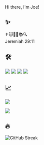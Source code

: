 Hi there, I'm Joe!
## ✨
✝️🐱🧑‍💻📚🔍</br>
Jeremiah 29:11
## 🛠️
<img src="https://img.shields.io/badge/ChatGPT-00A400?style=for-the-badge"></img>
<img src="https://img.shields.io/badge/C-00599C?style=for-the-badge"></img>
<img src="https://img.shields.io/badge/Java-007396?style=for-the-badge"></img>
<img src="https://img.shields.io/badge/Linux-FCC624?style=for-the-badge"></img>
## 📈 

 <a href="https://github.com/jooecoodes">
    <img src="https://github-readme-stats.vercel.app/api?username=jooecoodes&show_icons=true&theme=radical" />
 </a>
 <p> </p>
<a href="https://github.com/jooecoodes">
    <img src="https://github-readme-stats.vercel.app/api/top-langs/?username=jooecoodes&layout=compact&theme=radical" />
</a>   

 
## 🔥 
![GitHub Streak](https://github-readme-streak-stats.herokuapp.com/?user=jooecoodes&theme=radical)

